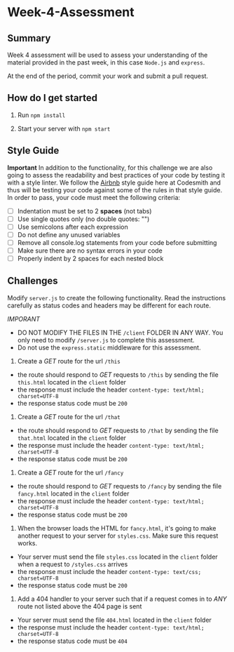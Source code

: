 # Week-4-Assessment

## Summary
Week 4 assessment will be used to assess your understanding of the material provided
in the past week, in this case `Node.js` and `express`. 

At the end of the period, 
commit your work and submit a pull request.

## How do I get started

1. Run `npm install`

1. Start your server with `npm start`

## Style Guide
**Important**
In addition to the functionality, for this challenge we are also going to assess the 
readability and best practices of your code by testing it with a style linter. We
follow the [Airbnb](https://github.com/airbnb/javascript) style guide here at Codesmith
and thus will be testing your code against some of the rules in that style guide. In order to pass,
your code must meet the following criteria:

- [ ] Indentation must be set to 2 **spaces** (not tabs)
- [ ] Use single quotes only (no double quotes: "")
- [ ] Use semicolons after each expression
- [ ] Do not define any unused variables
- [ ] Remove all console.log statements from your code before submitting
- [ ] Make sure there are no syntax errors in your code
- [ ] Properly indent by 2 spaces for each nested block

## Challenges

Modify `server.js` to create the following functionality. Read the instructions carefully as status codes and headers may be different for each route.

*IMPORANT*
  - DO NOT MODIFY THE FILES IN THE `/client` FOLDER IN ANY WAY. You only need to modify `/server.js` to complete this assessment.
  - Do not use the `express.static` middleware for this assessment.

1. Create a *GET* route for the url `/this`
  - the route should respond to *GET* requests to `/this` by sending the file `this.html` located in the `client` folder
  - the response must include the header `content-type: text/html; charset=UTF-8`
  - the response status code must be `200`
1. Create a *GET* route for the url `/that`
  - the route should respond to *GET* requests to `/that` by sending the file `that.html` located in the `client` folder
  - the response must include the header `content-type: text/html; charset=UTF-8`
  - the response status code must be `200`
1. Create a *GET* route for the url `/fancy`
  - the route should respond to *GET* requests to `/fancy` by sending the file `fancy.html` located in the `client` folder
  - the response must include the header `content-type: text/html; charset=UTF-8`
  - the response status code must be `200`
1. When the browser loads the HTML for `fancy.html`, it's going to make another request to your server for `styles.css`. Make sure this request works.
  - Your server must send the file `styles.css` located in the `client` folder when a request to `/styles.css` arrives
  - the response must include the header `content-type: text/css; charset=UTF-8`
  - the response status code must be `200`
1. Add a 404 handler to your server such that if a request comes in to *ANY* route not listed above the 404 page is sent
  - Your server must send the file `404.html` located in the `client` folder
  - the response must include the header `content-type: text/html; charset=UTF-8`
  - the response status code must be `404`
